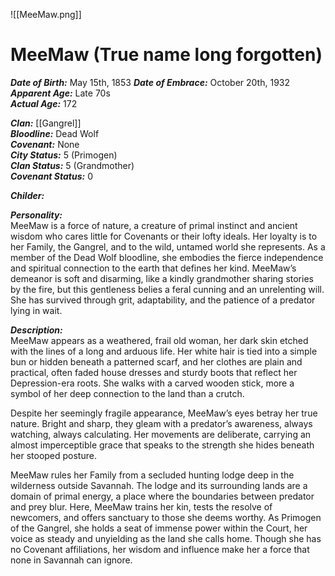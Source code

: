 ![[MeeMaw.png]]
# MeeMaw (True name long forgotten)  
***Date of Birth:*** May 15th, 1853
***Date of Embrace:*** October 20th, 1932
***Apparent Age:*** Late 70s  
***Actual Age:*** 172  

***Clan:*** [[Gangrel]]  
***Bloodline:*** Dead Wolf  
***Covenant:*** None  
***City Status:*** 5 (Primogen)  
***Clan Status:*** 5 (Grandmother)  
***Covenant Status:*** 0  

***Childer:***

***Personality:***  
MeeMaw is a force of nature, a creature of primal instinct and ancient wisdom who cares little for Covenants or their lofty ideals. Her loyalty is to her Family, the Gangrel, and to the wild, untamed world she represents. As a member of the Dead Wolf bloodline, she embodies the fierce independence and spiritual connection to the earth that defines her kind. MeeMaw’s demeanor is soft and disarming, like a kindly grandmother sharing stories by the fire, but this gentleness belies a feral cunning and an unrelenting will. She has survived through grit, adaptability, and the patience of a predator lying in wait.

***Description:***  
MeeMaw appears as a weathered, frail old woman, her dark skin etched with the lines of a long and arduous life. Her white hair is tied into a simple bun or hidden beneath a patterned scarf, and her clothes are plain and practical, often faded house dresses and sturdy boots that reflect her Depression-era roots. She walks with a carved wooden stick, more a symbol of her deep connection to the land than a crutch.  

Despite her seemingly fragile appearance, MeeMaw’s eyes betray her true nature. Bright and sharp, they gleam with a predator’s awareness, always watching, always calculating. Her movements are deliberate, carrying an almost imperceptible grace that speaks to the strength she hides beneath her stooped posture.  

MeeMaw rules her Family from a secluded hunting lodge deep in the wilderness outside Savannah. The lodge and its surrounding lands are a domain of primal energy, a place where the boundaries between predator and prey blur. Here, MeeMaw trains her kin, tests the resolve of newcomers, and offers sanctuary to those she deems worthy. As Primogen of the Gangrel, she holds a seat of immense power within the Court, her voice as steady and unyielding as the land she calls home. Though she has no Covenant affiliations, her wisdom and influence make her a force that none in Savannah can ignore.